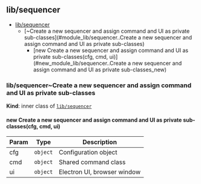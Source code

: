 <a name="module_lib/sequencer"></a>

## lib/sequencer

* [lib/sequencer](#module_lib/sequencer)
    * [~Create a new sequencer and assign command and UI as private sub-classes](#module_lib/sequencer..Create a new sequencer and assign command and UI as private sub-classes)
        * [new Create a new sequencer and assign command and UI as private sub-classes(cfg, cmd, ui)](#new_module_lib/sequencer..Create a new sequencer and assign command and UI as private sub-classes_new)

<a name="module_lib/sequencer..Create a new sequencer and assign command and UI as private sub-classes"></a>

### lib/sequencer~Create a new sequencer and assign command and UI as private sub-classes
**Kind**: inner class of [<code>lib/sequencer</code>](#module_lib/sequencer)  
<a name="new_module_lib/sequencer..Create a new sequencer and assign command and UI as private sub-classes_new"></a>

#### new Create a new sequencer and assign command and UI as private sub-classes(cfg, cmd, ui)

| Param | Type | Description |
| --- | --- | --- |
| cfg | <code>object</code> | Configuration object |
| cmd | <code>object</code> | Shared command class |
| ui | <code>object</code> | Electron UI, browser window |

